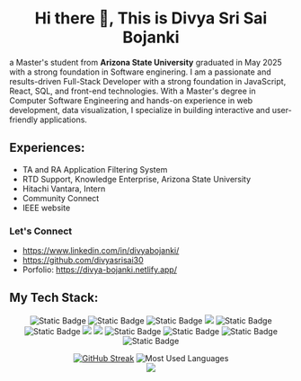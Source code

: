 <!-- 
Links:
  Profile Views:
    ![Profile view counter on GitHub](https://komarev.com/ghpvc/?username=divyasrisai30)
  Skill Icons:
    https://shields.io/badges
    Icon name: https://simpleicons.org/?q=angular
  Progress Bars:
    https://github.com/anuraghazra/github-readme-stats?tab=readme-ov-file
  Graph:
    https://github.com/Ashutosh00710/github-readme-activity-graph?tab=readme-ov-file

    * add &v=2 to update the stats every 24hrs
    * count_private=true to even count the private
-->


<div align="center">
  <h1>Hi there 👋, This is Divya Sri Sai Bojanki</h1>
</div>



a Master's student from **Arizona State University** graduated in May 2025 with a strong foundation in Software enginering. I am a passionate and results-driven Full-Stack Developer with a strong foundation in JavaScript, React, SQL, and front-end technologies. With a Master's degree in Computer Software Engineering and hands-on experience in web development, data visualization, I
specialize in building interactive and user-friendly applications.

## Experiences:
* TA and RA Application Filtering System
* RTD Support, Knowledge Enterprise, Arizona State University
* Hitachi Vantara, Intern
* Community Connect
* IEEE website

### Let's Connect 
* https://www.linkedin.com/in/divyabojanki/
* https://github.com/divyasrisai30
* Porfolio: https://divya-bojanki.netlify.app/

<!-- https://devicon.dev/  -->
## My Tech Stack:
<p>
  <p align="center">
  <img alt="Static Badge" src="https://img.shields.io/badge/html-orange?style=for-the-badge&logo=html5">
  <img alt="Static Badge" src="https://img.shields.io/badge/css-logo?style=for-the-badge&logo=css&logoColor=%23663399">
  <img alt="Static Badge" src="https://img.shields.io/badge/sass-logo?style=for-the-badge&logo=sass&logoColor=%23CC6699&color=%23f77ebb">
  <img src="https://img.shields.io/badge/React-20232A?style=for-the-badge&logo=react&logoColor=61DAFB" />
  <img alt="Static Badge" src="https://img.shields.io/badge/angular-logo?style=for-the-badge&logo=angular&color=black">
  <img alt="Static Badge" src="https://img.shields.io/badge/javascript-logo?style=for-the-badge&logo=javascript&color=black">
 


  <img src="https://img.shields.io/badge/TypeScript-1F2937?style=for-the-badge&logo=typescript&logoColor=3178C6" />
  <img src="https://img.shields.io/badge/Node.js-111827?style=for-the-badge&logo=nodedotjs&logoColor=339933" />
  <img alt="Static Badge" src="https://img.shields.io/badge/python-logo?style=for-the-badge&logo=python&color=%237dabd1">

  <img alt="Static Badge" src="https://img.shields.io/badge/postgresql-logo?style=for-the-badge&logo=postgresql">

  <img alt="Static Badge" src="https://img.shields.io/badge/d3-logo?style=for-the-badge&logo=D3&color=black">

  <img alt="Static Badge" src="https://img.shields.io/badge/github-logo?style=for-the-badge&logo=github&color=black">

</p>
</p>


<!-- ![Divya's GitHub stats](https://github-readme-stats.vercel.app/api?username=divyasrisai30&hide=contribs,prs) -->

<div align="center">
  <div>
    <a href="https://git.io/streak-stats"><img src="https://github-readme-streak-stats.herokuapp.com?user=divyasrisai30&theme=dark" alt="GitHub Streak" /></a>
  <img 
    src="https://github-readme-stats.vercel.app/api/top-langs/?username=divyasrisai30&layout=compact&bg_color=0d1117&title_color=58a6ff&text_color=ffffff&icon_color=79ff97&v=2&count_private=true"
    alt="Most Used Languages" 
    /></div>
    <img 
    src="https://github-readme-activity-graph.vercel.app/graph?username=divyasrisai30&theme=tokyo-night&v=2&count_private=true"
    />
</div>




<!--
Portfolio website:

Currently working on improving my personal porfolio.

//Experience - projects and experience
Previous Experiences:
My portfolio website: 
Lets Connect:


-->

<!--
**divyasrisai30/divyasrisai30** is a ✨ _special_ ✨ repository because its `README.md` (this file) appears on your GitHub profile.

Here are some ideas to get you started:

- 🔭 I’m currently working on ...
- 🌱 I’m currently learning ...
- 👯 I’m looking to collaborate on ...
- 🤔 I’m looking for help with ...
- 💬 Ask me about ...
- 📫 How to reach me: ...
- 😄 Pronouns: ...
- ⚡ Fun fact: ...
-->
